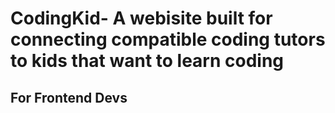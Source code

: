 # CodingKid- A webisite built for connecting compatible coding tutors to kids that want to learn coding


## For Frontend Devs


